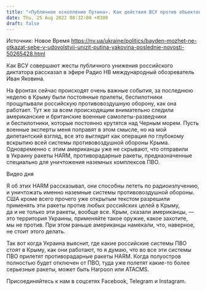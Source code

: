 ```yaml
---
title: "«Публичное оскопление Путина». Как действия ВСУ против объектов в оккупированном Крыму унижают РФ — Яковина"
date: Thu, 25 Aug 2022 08:32:00 +0300
draft: false
---
```

Источник: Новое Время https://nv.ua/ukraine/politics/bayden-mozhet-ne-otkazat-sebe-v-udovolstvii-unizit-putina-yakovina-poslednie-novosti-50265428.html


 Как ВСУ совершают жесты публичного унижения российского диктатора рассказал в эфире Радио НВ международный обозреватель Иван Яковина.

На фронтах сейчас происходят очень важные события, за последнюю неделю в Крыму были постоянные прилеты, беспилотники прощупывали российскую противовоздушную оборону, как она работает. Тут же за всем происходящим внимательно следили американские и британские военные самолеты-разведчики и беспилотники, которые постоянно крутятся над Черным морем. Пусть военные эксперты меня поправят в этом смысле, но на мой дилетантский взгляд, все это выглядит как операция по глубокому вскрытию всей системы противовоздушной обороны Крыма. Одновременно с этим американцы уже не скрывают, что отправили в Украину ракеты HARM, противорадарные ракеты, предназначенные специально для уничтожения наземных комплексов ПВО.

 Видео дня   

Я об этих HARM рассказывал, они способны лететь по радиоизлучению, и уничтожать именно наземные системы противовоздушной обороны. США кроме всего прочего уже открытым текстом разрешили применять эти ракеты против любых российских целей в Крыму, да и не только эти ракеты, вообще все. Крым, сказали американцы, — это территория Украины, применяйте такое оружие, какое захотите, мы не против. При этом раньше американцы намекали, что, наверное, не стоит этого делать.

Так вот когда Украина выяснит, где какие российские системы ПВО стоят в Крыму, как они работают, то я думаю, что во все эти системы ПВО прилетят противорадарные ракеты HARM. Когда полуостров полностью будет отключен от ПВО, туда уже полетят какие-то более серьезные ракеты, может быть Harpoon или ATACMS.

Присоединяйтесь к нам в соцсетях Facebook, Telegram и Instagram.

